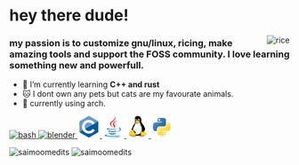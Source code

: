 <h1 align="left">hey there dude!</h1>

<img align="right" alt="rice" src="https://user-images.githubusercontent.com/72156551/152348498-522abf45-5c35-4bbd-83a9-40e4e1bea2e0.gif">


<!-- <p><img align="right" src="https://user-images.githubusercontent.com/72156551/152335630-1c095502-a85c-4e16-827d-b853ff4b100a.gif" alt="wind" height="312" width="412"></p> -->
<h3> my passion is to customize gnu/linux, ricing, make amazing tools and support the FOSS community. I love learning something new and powerfull. </h3>


* 🌱 I’m currently learning **C++ and rust**
* 🐱 I dont own any pets but cats are my favourate animals.
* 🥸 currently using arch.

  
<p align="left"> <a href="https://www.gnu.org/software/bash/" target="_blank" rel="noreferrer"> <img src="https://www.vectorlogo.zone/logos/gnu_bash/gnu_bash-icon.svg" alt="bash" width="40" height="40"/> </a> <a href="https://www.blender.org/" target="_blank" rel="noreferrer"> <img src="https://download.blender.org/branding/community/blender_community_badge_white.svg" alt="blender" width="40" height="40"/> </a> <a href="https://www.cprogramming.com/" target="_blank" rel="noreferrer"> <img src="https://raw.githubusercontent.com/devicons/devicon/master/icons/c/c-original.svg" alt="c" width="40" height="40"/> </a> <a href="https://www.java.com" target="_blank" rel="noreferrer"> <img src="https://raw.githubusercontent.com/devicons/devicon/master/icons/java/java-original.svg" alt="java" width="40" height="40"/> </a> <a href="https://www.linux.org/" target="_blank" rel="noreferrer"> <img src="https://raw.githubusercontent.com/devicons/devicon/master/icons/linux/linux-original.svg" alt="linux" width="40" height="40"/> </a> <a href="https://www.python.org" target="_blank" rel="noreferrer"> <img src="https://raw.githubusercontent.com/devicons/devicon/master/icons/python/python-original.svg" alt="python" width="40" height="40"/> </a> </p>

<img  src="https://github-readme-stats.vercel.app/api/top-langs?username=saimoomedits&show_icons=true&locale=en&layout=compact&theme=tokyonight" alt="saimoomedits">

<img  src="https://github-readme-stats.vercel.app/api?username=saimoomedits&show_icons=true&theme=dracula&locale=en&hide=contribs" alt="saimoomedits">
